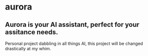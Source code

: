 # aurora
## Aurora is your AI assistant, perfect for your assitance needs.

Personal project dabbling in all things AI, this project will be changed drastically at my whim. 
